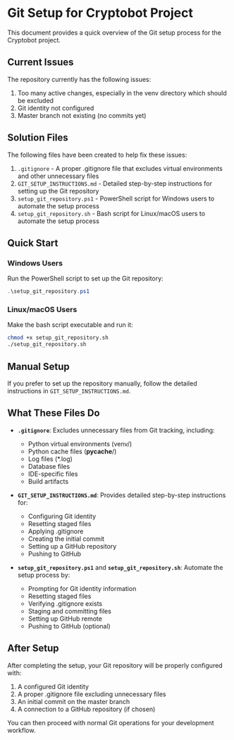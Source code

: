 # Git Setup for Cryptobot Project

This document provides a quick overview of the Git setup process for the Cryptobot project.

## Current Issues

The repository currently has the following issues:

1. Too many active changes, especially in the venv directory which should be excluded
2. Git identity not configured
3. Master branch not existing (no commits yet)

## Solution Files

The following files have been created to help fix these issues:

1. `.gitignore` - A proper .gitignore file that excludes virtual environments and other unnecessary files
2. `GIT_SETUP_INSTRUCTIONS.md` - Detailed step-by-step instructions for setting up the Git repository
3. `setup_git_repository.ps1` - PowerShell script for Windows users to automate the setup process
4. `setup_git_repository.sh` - Bash script for Linux/macOS users to automate the setup process

## Quick Start

### Windows Users

Run the PowerShell script to set up the Git repository:

```powershell
.\setup_git_repository.ps1
```

### Linux/macOS Users

Make the bash script executable and run it:

```bash
chmod +x setup_git_repository.sh
./setup_git_repository.sh
```

## Manual Setup

If you prefer to set up the repository manually, follow the detailed instructions in `GIT_SETUP_INSTRUCTIONS.md`.

## What These Files Do

- **`.gitignore`**: Excludes unnecessary files from Git tracking, including:
  - Python virtual environments (venv/)
  - Python cache files (__pycache__/)
  - Log files (*.log)
  - Database files
  - IDE-specific files
  - Build artifacts

- **`GIT_SETUP_INSTRUCTIONS.md`**: Provides detailed step-by-step instructions for:
  - Configuring Git identity
  - Resetting staged files
  - Applying .gitignore
  - Creating the initial commit
  - Setting up a GitHub repository
  - Pushing to GitHub

- **`setup_git_repository.ps1`** and **`setup_git_repository.sh`**: Automate the setup process by:
  - Prompting for Git identity information
  - Resetting staged files
  - Verifying .gitignore exists
  - Staging and committing files
  - Setting up GitHub remote
  - Pushing to GitHub (optional)

## After Setup

After completing the setup, your Git repository will be properly configured with:

1. A configured Git identity
2. A proper .gitignore file excluding unnecessary files
3. An initial commit on the master branch
4. A connection to a GitHub repository (if chosen)

You can then proceed with normal Git operations for your development workflow.